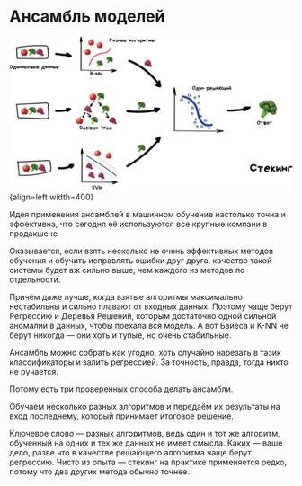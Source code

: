 # Ансамбль моделей

![Alt text](../images/7ro.jpg){align=left width=400}

Идея применения ансамблей в машинном обучение настолько точна и эффективна, что сегодня её используются все крупные компани в продакшене

Оказывается, если взять несколько не очень эффективных методов обучения и обучить исправлять ошибки друг друга, качество такой системы будет аж сильно выше, чем каждого из методов по отдельности.

Причём даже лучше, когда взятые алгоритмы максимально нестабильны и сильно плавают от входных данных. Поэтому чаще берут Регрессию и Деревья Решений, которым достаточно одной сильной аномалии в данных, чтобы поехала вся модель. 
А вот Байеса и K-NN не берут никогда — они хоть и тупые, но очень стабильные.

Ансамбль можно собрать как угодно, хоть случайно нарезать в тазик классификаторы и залить регрессией. За точность, правда, тогда никто не ручается. 

Потому есть три проверенных способа делать ансамбли.

Обучаем несколько разных алгоритмов и передаём их результаты на вход последнему, который принимает итоговое решение.

Ключевое слово — разных алгоритмов, ведь один и тот же алгоритм, обученный на одних и тех же данных не имеет смысла. Каких — ваше дело, разве что в качестве решающего алгоритма чаще берут регрессию.
Чисто из опыта — стекинг на практике применяется редко, потому что два других метода обычно точнее.